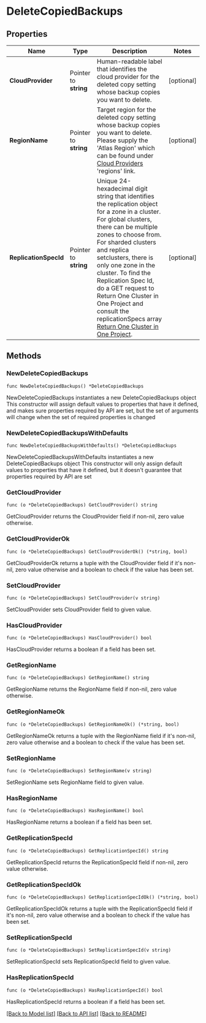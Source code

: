 # DeleteCopiedBackups

## Properties

Name | Type | Description | Notes
------------ | ------------- | ------------- | -------------
**CloudProvider** | Pointer to **string** | Human-readable label that identifies the cloud provider for the deleted copy setting whose backup copies you want to delete. | [optional] 
**RegionName** | Pointer to **string** | Target region for the deleted copy setting whose backup copies you want to delete. Please supply the &#39;Atlas Region&#39; which can be found under [Cloud Providers](https://www.mongodb.com/docs/atlas/reference/cloud-providers/) &#39;regions&#39; link. | [optional] 
**ReplicationSpecId** | Pointer to **string** | Unique 24-hexadecimal digit string that identifies the replication object for a zone in a cluster. For global clusters, there can be multiple zones to choose from. For sharded clusters and replica setclusters, there is only one zone in the cluster. To find the Replication Spec Id, do a GET request to Return One Cluster in One Project and consult the replicationSpecs array [Return One Cluster in One Project](#operation/getLegacyCluster). | [optional] 

## Methods

### NewDeleteCopiedBackups

`func NewDeleteCopiedBackups() *DeleteCopiedBackups`

NewDeleteCopiedBackups instantiates a new DeleteCopiedBackups object
This constructor will assign default values to properties that have it defined,
and makes sure properties required by API are set, but the set of arguments
will change when the set of required properties is changed

### NewDeleteCopiedBackupsWithDefaults

`func NewDeleteCopiedBackupsWithDefaults() *DeleteCopiedBackups`

NewDeleteCopiedBackupsWithDefaults instantiates a new DeleteCopiedBackups object
This constructor will only assign default values to properties that have it defined,
but it doesn't guarantee that properties required by API are set

### GetCloudProvider

`func (o *DeleteCopiedBackups) GetCloudProvider() string`

GetCloudProvider returns the CloudProvider field if non-nil, zero value otherwise.

### GetCloudProviderOk

`func (o *DeleteCopiedBackups) GetCloudProviderOk() (*string, bool)`

GetCloudProviderOk returns a tuple with the CloudProvider field if it's non-nil, zero value otherwise
and a boolean to check if the value has been set.

### SetCloudProvider

`func (o *DeleteCopiedBackups) SetCloudProvider(v string)`

SetCloudProvider sets CloudProvider field to given value.

### HasCloudProvider

`func (o *DeleteCopiedBackups) HasCloudProvider() bool`

HasCloudProvider returns a boolean if a field has been set.

### GetRegionName

`func (o *DeleteCopiedBackups) GetRegionName() string`

GetRegionName returns the RegionName field if non-nil, zero value otherwise.

### GetRegionNameOk

`func (o *DeleteCopiedBackups) GetRegionNameOk() (*string, bool)`

GetRegionNameOk returns a tuple with the RegionName field if it's non-nil, zero value otherwise
and a boolean to check if the value has been set.

### SetRegionName

`func (o *DeleteCopiedBackups) SetRegionName(v string)`

SetRegionName sets RegionName field to given value.

### HasRegionName

`func (o *DeleteCopiedBackups) HasRegionName() bool`

HasRegionName returns a boolean if a field has been set.

### GetReplicationSpecId

`func (o *DeleteCopiedBackups) GetReplicationSpecId() string`

GetReplicationSpecId returns the ReplicationSpecId field if non-nil, zero value otherwise.

### GetReplicationSpecIdOk

`func (o *DeleteCopiedBackups) GetReplicationSpecIdOk() (*string, bool)`

GetReplicationSpecIdOk returns a tuple with the ReplicationSpecId field if it's non-nil, zero value otherwise
and a boolean to check if the value has been set.

### SetReplicationSpecId

`func (o *DeleteCopiedBackups) SetReplicationSpecId(v string)`

SetReplicationSpecId sets ReplicationSpecId field to given value.

### HasReplicationSpecId

`func (o *DeleteCopiedBackups) HasReplicationSpecId() bool`

HasReplicationSpecId returns a boolean if a field has been set.


[[Back to Model list]](../README.md#documentation-for-models) [[Back to API list]](../README.md#documentation-for-api-endpoints) [[Back to README]](../README.md)


